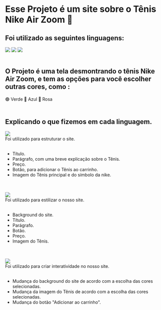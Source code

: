 <h1>Esse Projeto é um site sobre o Tênis Nike Air Zoom 👟 </h1>
<h2>Foi utilizado as seguintes linguagens: </h2>
<img src="https://img.shields.io/badge/HTML-239120?style=for-the-badge&logo=html5&logoColor=white">
<img src="https://img.shields.io/badge/CSS-239120?&style=for-the-badge&logo=css3&logoColor=white">
<img src="https://img.shields.io/badge/JavaScript-F7DF1E?style=for-the-badge&logo=javascript&logoColor=black">
<br>
<br>
<h2>O Projeto é uma tela desmontrando o tênis Nike Air Zoom, e tem as opções para você escolher outras cores, como :</h2>
🟢 Verde
🔵 Azul
🔴 Rosa
<br>
<br>
<h2>Explicando o que fizemos em cada linguagem.</h2>
<img src="https://img.shields.io/badge/HTML-239120?style=for-the-badge&logo=html5&logoColor=white">
<br>
Foi utilizado para estruturar o site.
<br>
<br>

- Título.
- Parágrafo, com uma breve explicação sobre o Tênis.
- Preço.
- Botão, para adicionar o Tênis ao carrinho.
- Imagem do Tênis principal e do símbolo da nike.
<br>
<br>

<img src="https://img.shields.io/badge/CSS-239120?&style=for-the-badge&logo=css3&logoColor=white">
<br>
Foi utilizado para estilizar o nosso site.
<br>
<br>

- Background do site.
- Título.
- Parágrafo.
- Botão.
- Preço.
- Imagem do Tênis.
<br>
<br>

<img src="https://img.shields.io/badge/JavaScript-F7DF1E?style=for-the-badge&logo=javascript&logoColor=black">
<br>
Foi utilizado para criar interatividade no nosso site.
<br>
<br>

- Mudança do background do site de acordo com a escolha das cores selecionadas.
- Mudança da imagem do Tênis de acordo com a escolha das cores selecionadas.
- Mudança do botão "Adicionar ao carrinho".
